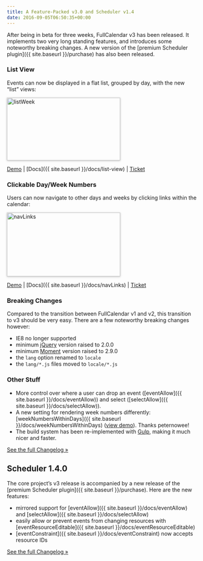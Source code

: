 ```yaml
---
title: A Feature-Packed v3.0 and Scheduler v1.4
date: 2016-09-05T06:50:35+00:00
---
```


After being in beta for three weeks, FullCalendar v3 has been released. It implements two very long standing features, and introduces some noteworthy breaking changes. A new version of the [premium Scheduler plugin]({{ site.baseurl }}/purchase) has also been released.

### List View

Events can now be displayed in a flat list, grouped by day, with the new &#8220;list&#8221; views:

<img class="alignnone size-medium wp-image-215" style="box-shadow: 0 1px 5px rgba(0, 0, 0, .25);" src="{{ site.baseurl }}/assets/images/blog/2016/08/listWeek-300x166.png" alt="listWeek" width="300" height="166"  sizes="(max-width: 300px) 100vw, 300px" />

<a href="https://fullcalendar.io/js/fullcalendar-3.0.0/demos/list-views.html" target="_blank">Demo</a> | [Docs]({{ site.baseurl }}/docs/list-view) | <a href="https://github.com/fullcalendar/fullcalendar/issues/560" target="_blank">Ticket</a>

### Clickable Day/Week Numbers

Users can now navigate to other days and weeks by clicking links within the calendar:

<img class="alignnone size-medium wp-image-216" style="box-shadow: 0 1px 5px rgba(0, 0, 0, .25);" src="{{ site.baseurl }}/assets/images/blog/2016/08/navLinks-300x169.png" alt="navLinks" width="300" height="169"  sizes="(max-width: 300px) 100vw, 300px" />

<a href="https://fullcalendar.io/js/fullcalendar-3.0.0/demos/agenda-views.html" target="_blank">Demo</a> | [Docs]({{ site.baseurl }}/docs/navLinks) | <a href="https://github.com/fullcalendar/fullcalendar/issues/424" target="_blank">Ticket</a>

### Breaking Changes

Compared to the transition between FullCalendar v1 and v2, this transition to v3 should be very easy. There are a few noteworthy breaking changes however:

* IE8 no longer supported
* minimum <a href="http://jquery.com/" target="_blank">jQuery</a> version raised to 2.0.0
* minimum <a href="http://momentjs.com/" target="_blank">Moment</a> version raised to 2.9.0
* the `lang` option renamed to `locale`
* the `lang/*.js` files moved to `locale/*.js`

### Other Stuff

* More control over where a user can drop an event ([eventAllow]({{ site.baseurl }}/docs/eventAllow)) and select ([selectAllow]({{ site.baseurl }}/docs/selectAllow)).
* A new setting for rendering week numbers differently: [weekNumbersWithinDays]({{ site.baseurl }}/docs/weekNumbersWithinDays) (<a href="http://jsbin.com/sekohivetu" target="_blank">view demo</a>). Thanks peternowee!
* The build system has been re-implemented with <a href="http://gulpjs.com/" target="_blank">Gulp</a>, making it much nicer and faster.

<a href="https://github.com/fullcalendar/fullcalendar/releases/tag/v3.0.0" target="_blank">See the full Changelog »</a>

## Scheduler 1.4.0

The core project&#8217;s v3 release is accompanied by a new release of the [premium Scheduler plugin]({{ site.baseurl }}/purchase). Here are the new features:

* mirrored support for [eventAllow]({{ site.baseurl }}/docs/eventAllow) and [selectAllow]({{ site.baseurl }}/docs/selectAllow)
* easily allow or prevent events from changing resources with [eventResourceEditable]({{ site.baseurl }}/docs/eventResourceEditable)
* [eventConstraint]({{ site.baseurl }}/docs/eventConstraint) now accepts resource IDs

<a href="https://github.com/fullcalendar/fullcalendar-scheduler/releases/tag/v1.4.0" target="_blank">See the full Changelog »</a>
